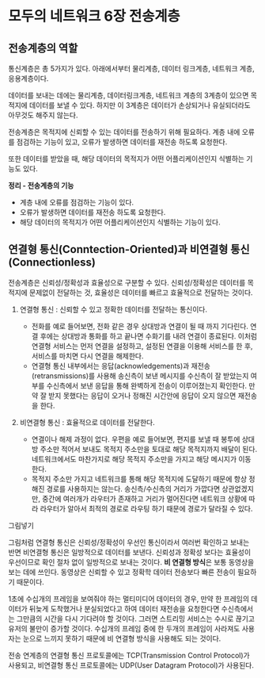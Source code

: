 

# 모두의 네트워크 6장 전송계층



## 전송계층의 역할

통신계층은 총 5가지가 있다. 아래에서부터 물리계층, 데이터 링크계층, 네트워크 계층, 응용계층이다. 

데이터를 보내는 데에는 물리계층, 데이터링크계층, 네트워크 계층의 3계층이 있으면 목적지에 데이터를 보낼 수 있다. 하지만 이 3계층은 데이터가 손상되거나 유실되더라도 아무것도 해주지 않는다.

전송계층은 목적지에 신뢰할 수 있는 데이터를 전송하기 위해 필요하다. 계층 내에 오류를 점검하는 기능이 있고, 오류가 발생하면 데이터를 재전송 하도록 요청한다.

또한 데이터를 받았을 때, 해당 데이터의 목적지가 어떤 어플리케이션인지 식별하는 기능도 있다. 



**정리 - 전송계층의 기능**

- 계층 내에 오류를 점검하는 기능이 있다.
- 오류가 발생하면 데이터를 재전송 하도록 요청한다.
- 해당 데이터의 목적지가 어떤 어플리케이션인지 식별하는 기능이 있다.



## 연결형 통신(Conntection-Oriented)과 비연결형 통신(Connectionless)

전송계층은 신뢰성/정확성과 효율성으로 구분할 수 있다. 신뢰성/정확성은 데이터를 목적지에 문제없이 전달하는 것, 효율성은 데이터를 빠르고 효율적으로 전달하는 것이다.

1. 연결형 통신 : 신뢰할 수 있고 정확한 데이터를 전달하는 통신이다.
   - 전화를 예로 들어보면, 전화 같은 경우 상대방과 연결이 될 때 까지 기다린다. 연결 후에는 상대방과 통화를 하고 끝나면 수화기를 내려 연결이 종료된다. 이처럼 연결형 서비스는 먼저 연결을 설정하고, 설정된 연결을 이용해 서비스를 한 후, 서비스를 마치면 다시 연결을 해제한다.
   - 연결형 통신 내부에서는 응답(acknowledgements)과 재전송(retransmissions)를 사용해 송신측이 보낸 메시지를 수신측이 잘 받았는지 여부를 수신측에서 보낸 응답을 통해 완벽하게 전송이 이루어졌는지 확인한다. 만약 잘 받지 못했다는 응답이 오거나 정해진 시간안에 응답이 오지 않으면 재전송을 한다.
2. 비연결형 통신 : 효율적으로 데이터를 전달한다.

   - 연결이나 해제 과정이 없다. 우편을 예로 들어보면, 편지를 보낼 때 봉투에 상대방 주소만 적어서 보내도 목적지 주소만을 토대로 해당 목적지까지 배달이 된다. 네트워크에서도 마찬가지로 해당 목적지 주소만을 가지고 해당 메시지가 이동한다.
   - 목적지 주소만 가지고 네트워크를 통해 해당 목적지에 도달하기 때문에 항상 정해진 경로를 사용하지는 않는다.  송신측/수신측의 거리가 가깝다면 상관없겠지만, 중간에 여러개가 라우터가 존재하고 거리가 멀어진다면 네트워크 상황에 따라 라우터가 알아서 최적의 경로로 라우팅 하기 때문에 경로가 달라질 수 있다.

그림넣기



그림처럼 연결형 통신은 신뢰성/정확성이 우선인 통신이라서 여러번 확인하고 보내는 반면 비연결형 통신은 일방적으로 데이터를 보낸다. 
신뢰성과 정확성 보다는 효율성이 우선이므로 확인 절차 없이 일방적으로 보내는 것이다. **비 연결형 방식**은 보통 동영상을 보는 데에 쓰인다. 동영상은 신뢰할 수 있고 정확학 데이터 전송보다 빠른 전송이 필요하기 때문이다.

1초에 수십개의 프레임을 보여줘야 하는 멀티미디어 데이터의 경우, 만약 한 프레임의 데이터가 뒤늦게 도착했거나 분실되었다고 하여 데이터 재전송을 요청한다면 수신측에서는 그만큼의 시간을 다시 기다려야 할 것이다. 그러면 스트리밍 서비스는 수시로 끊기고 유저의 불만이 증가할 것이다. 수십개의 프레임 중에 한 두개의 프레임이 사라져도 사용자는 눈으로 느끼지 못하기 때문에 비 연결형 방식을 사용해도 되는 것이다.



전송 연계층의 연결형 통신 프로토콜에는 TCP(Transmission Control Protocol)가 사용되고, 비연결형 통신 프로토콜에는 UDP(User Datagram Protocol)가 사용된다.